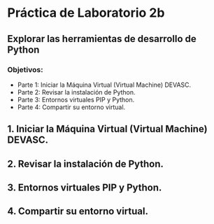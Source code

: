 # Práctica de Laboratorio 2b
## **Explorar las herramientas de desarrollo de Python**
### Objetivos:
- Parte 1: Iniciar la Máquina Virtual (Virtual Machine) DEVASC.
- Parte 2: Revisar la instalación de Python.
- Parte 3: Entornos virtuales PIP y Python.
- Parte 4: Compartir su entorno virtual.

## 1. Iniciar la Máquina Virtual (Virtual Machine) DEVASC.

## 2. Revisar la instalación de Python.

## 3. Entornos virtuales PIP y Python.

## 4. Compartir su entorno virtual.
